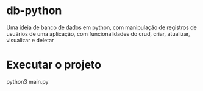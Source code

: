 # db-python
Uma ideia de banco de dados em python, com manipulação de registros de usuários de uma aplicação, com funcionalidades do crud, criar, atualizar, visualizar e deletar

# Executar o projeto
python3 main.py
